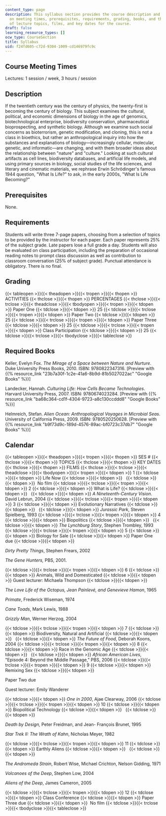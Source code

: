 ```yaml
---
content_type: page
description: This syllabus section provides the course description and information
  on meeting times, prerequisites, requirements, grading, books, and the schedule
  of lecture topics, films, and key dates for the course.
draft: false
learning_resource_types: []
ocw_type: CourseSection
title: Syllabus
uid: f24fd605-c72d-9304-1009-cd146979fc9c
---
```

## Course Meeting Times

Lectures: 1 session / week, 3 hours / session

## Description

If the twentieth century was the century of physics, the twenty-first is becoming the century of biology. This subject examines the cultural, political, and economic dimensions of biology in the age of genomics, biotechnological enterprise, biodiversity conservation, pharmaceutical bioprospecting, and synthetic biology. Although we examine such social concerns as bioterrorism, genetic modification, and cloning, this is not a class in bioethics, but rather an anthropological inquiry into how the substances and explanations of biology—increasingly cellular, molecular, genetic, and informatic—are changing, and with them broader ideas about the relationship between "nature" and "culture." Looking at such cultural artifacts as cell lines, biodiversity databases, and artificial life models, and using primary sources in biology, social studies of the life sciences, and literary and cinematic materials, we rephrase Erwin Schrödinger's famous 1944 question, "What Is Life?" to ask, in the early 2000s, "What Is Life Becoming?"

## Prerequisites

None.

## Requirements

Students will write three 7-page papers, choosing from a selection of topics to be provided by the instructor for each paper. Each paper represents 25% of the subject grade. Late papers lose a full grade a day. Students will also be evaluated on class participation, including the preparation of occasional reading notes to prompt class discussion as well as contribution to classroom conversation (25% of subject grade). Punctual attendance is obligatory. There is no final.

## Grading

{{< tableopen >}}{{< theadopen >}}{{< tropen >}}{{< thopen >}}
ACTIVITIES
{{< thclose >}}{{< thopen >}}
PERCENTAGES
{{< thclose >}}{{< trclose >}}{{< theadclose >}}{{< tbodyopen >}}{{< tropen >}}{{< tdopen >}}
Paper One
{{< tdclose >}}{{< tdopen >}}
25
{{< tdclose >}}{{< trclose >}}{{< tropen >}}{{< tdopen >}}
Paper Two
{{< tdclose >}}{{< tdopen >}}
25
{{< tdclose >}}{{< trclose >}}{{< tropen >}}{{< tdopen >}}
Paper Three
{{< tdclose >}}{{< tdopen >}}
25
{{< tdclose >}}{{< trclose >}}{{< tropen >}}{{< tdopen >}}
Class Participation
{{< tdclose >}}{{< tdopen >}}
25
{{< tdclose >}}{{< trclose >}}{{< tbodyclose >}}{{< tableclose >}}

## Required Books

Keller, Evelyn Fox. *The Mirage of a Space between Nature and Nurture*. Duke University Press Books, 2010. ISBN: 9780822347316. \[Preview with {{% resource_link "23b7a30f-1c2e-41a6-8b9d-81b5027022ac" "Google Books" %}}\]

Landecker, Hannah. *Culturing Life: How Cells Became Technologies*. Harvard University Press, 2007. ISBN: 9780674023284. \[Preview with {{% resource_link "ba68c364-cd1f-4304-9723-a8c130ccddd8" "Google Books" %}}\]

Helmreich, Stefan. *Alien Ocean: Anthropological Voyages in Microbial Seas*. University of California Press, 2009. ISBN: 9780520250628. \[Preview with {{% resource_link "b9f73d9c-189d-4576-89ac-bf0723c37db7" "Google Books" %}}\]

## Calendar

{{< tableopen >}}{{< theadopen >}}{{< tropen >}}{{< thopen >}}
SES #
{{< thclose >}}{{< thopen >}}
TOPICS
{{< thclose >}}{{< thopen >}}
KEY DATES
{{< thclose >}}{{< thopen >}}
FILMS
{{< thclose >}}{{< trclose >}}{{< theadclose >}}{{< tbodyopen >}}{{< tropen >}}{{< tdopen >}}
1
{{< tdclose >}}{{< tdopen >}}
Life Now
{{< tdclose >}}{{< tdopen >}}
 
{{< tdclose >}}{{< tdopen >}}
 No film
{{< tdclose >}}{{< trclose >}}{{< tropen >}}{{< tdopen >}}
2
{{< tdclose >}}{{< tdopen >}}
What is Life?
{{< tdclose >}}{{< tdopen >}}
 
{{< tdclose >}}{{< tdopen >}}
*A Nineteenth-Century Vision*. David Lebrun, 2004
{{< tdclose >}}{{< trclose >}}{{< tropen >}}{{< tdopen >}}
3
{{< tdclose >}}{{< tdopen >}}
Evolutionary Narratives
{{< tdclose >}}{{< tdopen >}}
 
{{< tdclose >}}{{< tdopen >}}
*Jurassic Park*, Steven Spielberg, 1993
{{< tdclose >}}{{< trclose >}}{{< tropen >}}{{< tdopen >}}
4
{{< tdclose >}}{{< tdopen >}}
Biopolitics
{{< tdclose >}}{{< tdopen >}}
 
{{< tdclose >}}{{< tdopen >}}
*The Lynchburg Story*, Stephen Trombley, 1993
{{< tdclose >}}{{< trclose >}}{{< tropen >}}{{< tdopen >}}
5
{{< tdclose >}}{{< tdopen >}}
Biology for Sale
{{< tdclose >}}{{< tdopen >}}
Paper One due
{{< tdclose >}}{{< tdopen >}}

*Dirty Pretty Things*, Stephen Frears, 2002

*The Gene Hunters,* PBS, 2001.

{{< tdclose >}}{{< trclose >}}{{< tropen >}}{{< tdopen >}}
6
{{< tdclose >}}{{< tdopen >}}
Animals, Wild and Domesticated
{{< tdclose >}}{{< tdopen >}}
Guest lecturer: Michaela Thompson
{{< tdclose >}}{{< tdopen >}}

*The Love Life of the Octopus, Jean Painlevé, and Genevieve Hamon*, 1965

*Primate*, Frederick Wiseman, 1974

*Cane Toads*, Mark Lewis, 1988

*Grizzly Man*, Werner Herzog, 2004

{{< tdclose >}}{{< trclose >}}{{< tropen >}}{{< tdopen >}}
7
{{< tdclose >}}{{< tdopen >}}
Biodiversity, Natural and Artificial
{{< tdclose >}}{{< tdopen >}}
 
{{< tdclose >}}{{< tdopen >}}
*The Future of Food*, Deborah Koons, 2004
{{< tdclose >}}{{< trclose >}}{{< tropen >}}{{< tdopen >}}
8
{{< tdclose >}}{{< tdopen >}}
Race in the Genomic Age
{{< tdclose >}}{{< tdopen >}}
 
{{< tdclose >}}{{< tdopen >}}
*African American Lives*, "Episode 4: Beyond the Middle Passage," PBS, 2006
{{< tdclose >}}{{< trclose >}}{{< tropen >}}{{< tdopen >}}
9
{{< tdclose >}}{{< tdopen >}}
Remixing Sex
{{< tdclose >}}{{< tdopen >}}

Paper Two due

Guest lecturer: Emily Wanderer

{{< tdclose >}}{{< tdopen >}}
*One in 2000*, Ajae Clearway, 2006
{{< tdclose >}}{{< trclose >}}{{< tropen >}}{{< tdopen >}}
10
{{< tdclose >}}{{< tdopen >}}
Biopolitical Technology
{{< tdclose >}}{{< tdopen >}}
 
{{< tdclose >}}{{< tdopen >}}

*Death by Design,* Peter Freidman, and Jean- François Brunet, 1995

*Star Trek II: The Wrath of Kahn*, Nicholas Meyer, 1982

{{< tdclose >}}{{< trclose >}}{{< tropen >}}{{< tdopen >}}
11
{{< tdclose >}}{{< tdopen >}}
Earthly Aliens
{{< tdclose >}}{{< tdopen >}}
 
{{< tdclose >}}{{< tdopen >}}

*The Andromeda Strain*, Robert Wise, Michael Crichton, Nelson Gidding, 1971

*Volcanoes of the Deep*, Stephen Low, 2004

*Aliens of the Deep*, James Cameron, 2005

{{< tdclose >}}{{< trclose >}}{{< tropen >}}{{< tdopen >}}
12
{{< tdclose >}}{{< tdopen >}}
Class Conference
{{< tdclose >}}{{< tdopen >}}
Paper Three due
{{< tdclose >}}{{< tdopen >}}
 No film
{{< tdclose >}}{{< trclose >}}{{< tbodyclose >}}{{< tableclose >}}